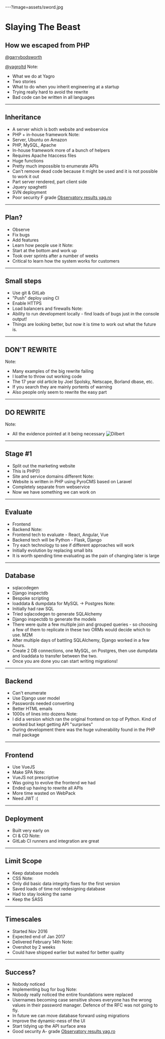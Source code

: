 ---?image=assets/sword.jpg
# Slaying The Beast
## How we escaped from PHP
[@garrybodsworth](https://twitter.com/garrybodsworth)

[@yagroltd](https://twitter.com/yagroltd)
Note:
- What we do at Yagro
- Two stories
- What to do when you inherit engineering at a startup
- Trying really hard to avoid the rewrite
- Bad code can be written in all languages
---
## Inheritance
- A server which is both website and webservice
- PHP + in-house framework
Note:
- Server, Ubuntu on Amazon
- PHP, MySQL, Apache
- In-house framework more of a bunch of helpers
- Requires Apache htaccess files
- Huge functions
- Pretty much impossible to enumerate APIs
- Can't remove dead code because it might be used and it is not possible to work it out
- Part server rendered, part client side
- Jquery spaghetti
- SVN deployment
- Poor security F grade [Observatory results yag.ro](https://observatory.mozilla.org/analyze.html?host=yag.ro)
---
## Plan?
- Observe
- Fix bugs
- Add features
- Learn how people use it
Note:
- Start at the bottom and work up
- Took over sprints after a number of weeks
- Critical to learn how the system works for customers
---
## Small steps
- Use git & GitLab
- "Push" deploy using CI
- Enable HTTPS
- Load balancers and firewalls
Note:
- Ability to run development locally - find loads of bugs just in the console output!
- Things are looking better, but now it is time to work out what the future is.
---
## DON'T REWRITE
Note:
- Many examples of the big rewrite failing
- I loathe to throw out working code
- The 17 year old article by Joel Spolsky, Netscape, Borland dbase, etc.
- If you search they are mainly portents of warning
- Also people only seem to rewrite the easy part
---
## DO REWRITE
Note:
- All the evidence pointed at it being necessary
![Dilbert](assets/dilbert_rewrite.jpg)
---
## Stage #1
- Split out the marketing website
- This is PHP(!)
- Site and service domains different
Note:
- Website is written in PHP using PyroCMS based on Laravel
- Completely separate from webservice
- Now we have something we can work on
---
## Evaluate
- Frontend
- Backend
Note:
- Frontend tech to evaluate - React, Angular, Vue
- Backend tech will be Python - Flask, Django
- Try each technology to see if different approaches will work
- Initially evolution by replacing small bits
- It is worth spending time evaluating as the pain of changing later is large
---
## Database
- sqlacodegen
- Django inspectdb
- Bespoke scripting
- loaddata & dumpdata for MySQL -> Postgres
Note:
- Initially had raw SQL
- Tried sqlacodegen to generate SQLAlchemy
- Django inspectdb to generate the models
- There were quite a few multiple join and grouped queries - so choosing a few of them to replicate in these two ORMs would decide which to use. M2M
- After multiple days of battling SQLAlchemy, Django worked in a few hours.
- Create 2 DB connections, one MySQL, on Postgres, then use dumpdata and loaddata to transfer between the two.
- Once you are done you can start writing migrations!
---
## Backend
- Can't enumerate
- Use Django user model
- Passwords needed converting
- Better HTML emails
- 1000s of lines into dozens
Note:
- I did a version which ran the original frontend on top of Python. Kind of worked but kept getting API "surprises"
- During development there was the huge vulnerability found in the PHP mail package
---
## Frontend
- Use VueJS
- Make SPA
Note:
- VueJS not prescriptive
- Was going to evolve the frontend we had
- Ended up having to rewrite all APIs
- More time wasted on WebPack
- Need JWT :(
---
## Deployment
- Built very early on
- CI & CD
Note:
- GitLab CI runners and integration are great
---
## Limit Scope
- Keep database models
- CSS
Note:
- Only did basic data integrity fixes for the first version
- Saved loads of time not redesigning database
- Had to stay looking the same
- Keep the SASS
---
## Timescales
- Started Nov 2016
- Expected end of Jan 2017
- Delivered February 14th
Note:
- Overshot by 2 weeks
- Could have shipped earlier but waited for better quality
---
## Success?
- Nobody noticed
- Implementing bug for bug
Note:
- Nobody really noticed the entire foundations were replaced
- Usernames becoming case sensitive shows everyone has the wrong values in their password manager. Defence of the RFC was not going to fly.
- In future we can move database forward using migrations
- Improve the dynamic-ness of the UI
- Start tidying up the API surface area
- Good security A- grade [Observatory results yag.ro](https://observatory.mozilla.org/analyze.html?host=yag.ro)
